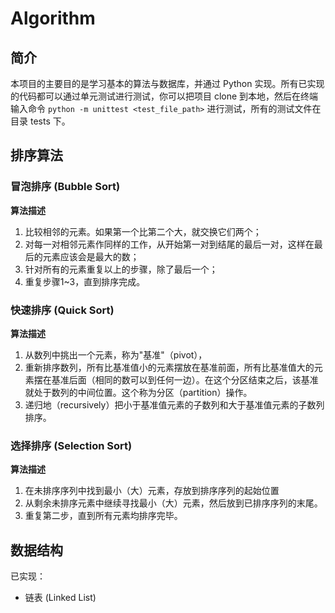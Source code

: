 # Algorithm

## 简介 

本项目的主要目的是学习基本的算法与数据库，并通过 Python 实现。所有已实现的代码都可以通过单元测试进行测试，你可以把项目 clone 到本地，然后在终端输入命令 `python -m unittest <test_file_path>` 进行测试，所有的测试文件在目录 tests 下。



## 排序算法

### 冒泡排序 (Bubble Sort)

**算法描述**

1. 比较相邻的元素。如果第一个比第二个大，就交换它们两个；
2. 对每一对相邻元素作同样的工作，从开始第一对到结尾的最后一对，这样在最后的元素应该会是最大的数；
3. 针对所有的元素重复以上的步骤，除了最后一个；
4. 重复步骤1~3，直到排序完成。



### 快速排序 (Quick Sort)

**算法描述**

1. 从数列中挑出一个元素，称为"基准"（pivot），
2. 重新排序数列，所有比基准值小的元素摆放在基准前面，所有比基准值大的元素摆在基准后面（相同的数可以到任何一边）。在这个分区结束之后，该基准就处于数列的中间位置。这个称为分区（partition）操作。
3. 递归地（recursively）把小于基准值元素的子数列和大于基准值元素的子数列排序。



### 选择排序 (Selection Sort)

**算法描述**

1. 在未排序序列中找到最小（大）元素，存放到排序序列的起始位置
2. 从剩余未排序元素中继续寻找最小（大）元素，然后放到已排序序列的末尾。
3. 重复第二步，直到所有元素均排序完毕。



## 数据结构

已实现：

- 链表 (Linked List)

